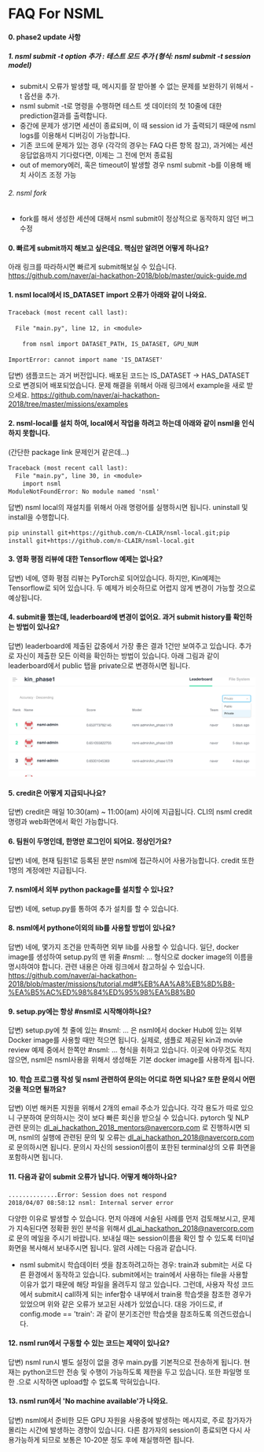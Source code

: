 # FAQ For NSML

#### 0. phase2 update 사항
##### 1. nsml submit -t option 추가 :  테스트 모드 추가 (형식: nsml submit -t session model)
- submit시 오류가 발생할 때, 메시지를 잘 받아볼 수 없는 문제를 보완하기 위해서 -t 옵션을 추가.  
- nsml submit -t로 명령을 수행하면 테스트 셋 데이터의 첫 10줄에 대한 prediction결과를 출력합니다.
- 중간에 문제가 생기면 세션이 종료되며, 이 때 session id 가 출력되기 때문에 nsml logs를 이용해서 디버깅이 가능합니다.
- 기존 코드에 문제가 있는 경우 (각각의 경우는 FAQ 다른 항목 참고), 과거에는 세션 응답없음까지 기다렸다면, 이제는 그 전에 먼저 종료됨  
-  out of memory에러, 혹은 timeout이 발생할 경우 nsml submit -b를 이용해 배치 사이즈 조정 가능
###### 2. nsml fork
  - fork를 해서 생성한 세션에 대해서 nsml submit이 정상적으로 동작하지 않던 버그 수정


#### 0. 빠르게 submit까지 해보고 싶은데요. 핵심만 알려면 어떻게 하나요?
아래 링크를 따라하시면 빠르게 submit해보실 수 있습니다. 
https://github.com/naver/ai-hackathon-2018/blob/master/quick-guide.md

#### 1. nsml local에서 IS_DATASET import 오류가 아래와 같이 나와요.
```
Traceback (most recent call last):

  File "main.py", line 12, in <module>

    from nsml import DATASET_PATH, IS_DATASET, GPU_NUM

ImportError: cannot import name 'IS_DATASET'
```
답변)
샘플코드는 과거 버전입니다.  배포된 코드는 IS_DATASET -> HAS_DATASET으로 변경되어 배포되었습니다. 
문제 해결을 위해서 아래 링크에서 example을 새로 받으세요.
https://github.com/naver/ai-hackathon-2018/tree/master/missions/examples
​
#### 2. nsml-local를 설치 하여, local에서 작업을 하려고 하는데 아래와 같이 nsml을 인식하지 못합니다.
 (간단한 package link 문제인거 같은데...)
```
Traceback (most recent call last):
  File "main.py", line 30, in <module>
    import nsml
ModuleNotFoundError: No module named 'nsml'
```
답변) nsml local의 재설치를 위해서 아래 명령어를 실행하시면 됩니다. uninstall 및 install을 수행합니다. 
```
pip uninstall git+https://github.com/n-CLAIR/nsml-local.git;pip install git+https://github.com/n-CLAIR/nsml-local.git
```

#### 3. 영화 평점 리뷰에 대한 Tensorflow 예제는 없나요?
답변) 네에, 영화 평점 리뷰는 PyTorch로 되어있습니다. 하지만, Kin예제는 Tensorflow로 되어 있습니다. 두 예제가 비슷하므로 어렵지 않게 변경이 가능할 것으로 예상됩니다. 

#### 4. submit을 했는데, leaderboard에 변경이 없어요. 과거 submit history를 확인하는 방법이 있나요?
답변) leaderboard에 제출된 값중에서 가장 좋은 결과 1건만 보여주고 있습니다. 추가로 자신이 제출한 모든 이력을 확인하는 방법이 있습니다. 아래 그림과 같이 leaderboard에서 public 탭을 private으로 변경하시면 됩니다.

![leaderboard-private](./res/leaderboard.png)

#### 5. credit은 어떻게 지급되나나요?
답변) credit은 매일 10:30(am) ~ 11:00(am) 사이에 지급됩니다. CLI의 nsml credit 명령과 web화면에서 확인 가능합니다. 

#### 6. 팀원이 두명인데, 한명만 로그인이 되어요. 정상인가요?
답변) 네에, 현재 팀원1로 등록된 분만 nsml에 접근하시어 사용가능합니다. credit 또한 1명의 계정에만 지급됩니다. 

#### 7. nsml에서 외부 python package를 설치할 수 있나요?
답변) 네에, setup.py를 통하여 추가 설치를 할 수 있습니다. 

#### 8. nsml에서 pythone이외의 lib를 사용할 방법이 있나요?
답변) 네에, 몇가지 조건을 만족하면 외부 lib를 사용할 수 있습니다. 일단, docker image를 생성하여 setup.py의 맨 위줄 #nsml: ... 형식으로 docker image의 이름을 명시하여야 합니다.
관련 내용은 아래 링크에서 참고하실 수 있습니다.  https://github.com/naver/ai-hackathon-2018/blob/master/missions/tutorial.md#%EB%AA%A8%EB%8D%B8-%EA%B5%AC%ED%98%84%ED%95%98%EA%B8%B0 

#### 9. setup.py에는 항상 #nsml로 시작해야하나요?
답변) setup.py에 첫 줄에 있는 #nsml: ... 은 nsml에서 docker Hub에 있는 외부 Docker image를 사용할 때만 적으면 됩니다. 실제로, 샘플로 제공된 kin과 movie review 예제 중에서 한쪽만 #nsml: ... 형식을 취하고 있습니다. 이곳에 아무것도 적지 않으면, nsml은 nsml사용을 위해서 생성해둔 기본 docker image를 사용하게 됩니다. 

#### 10. 학습 프로그램 작성 및 nsml 관련하여 문의는 어디로 하면 되나요? 또한 문의시 어떤 것을 적으면 될까요?
답변) 이번 해커톤 지원을 위해서 2개의 email 주소가 있습니다. 각각 용도가 따로 있으니 구분하여 문의하시는 것이 보다 빠른 회신을 받으실 수 있습니다. 
pytorch 및 NLP 관련 문의는 dl_ai_hackathon_2018_mentors@navercorp.com 로 진행하시면 되며, nsml의 실행에 관련된 문의 및 오류는 dl_ai_hackathon_2018@navercorp.com 로 문의하시면 됩니다. 문의시 자신의 session이름이 포한된 terminal상의 오류 화면을 포함하시면 됩니다.

#### 11. 다음과 같이 submit 오류가 납니다. 어떻게 해야하나요?
```
..............Error: Session does not respond
2018/04/07 08:58:12 nsml: Internal server error
```
다양한 이유로 발생할 수 있습니다. 먼저 아래에 서술된 사례를 먼저 검토해보시고, 문제가 지속된다면 정확환 원인 분석을 위해서 dl_ai_hackathon_2018@navercorp.com 로 문의 메일을 주시기 바랍니다. 보내실 때는 session이름을 확인 할 수 있도록 터미널 화면을 복사해서 보내주시면 됩니다.
알려 사례는 다음과 같습니다. 
- nsml submit시 학습데이터 셋을 참조하려고하는 경우: train과 submit는 서로 다른 환경에서 동작하고 있습니다. submit에서는 train에서 사용하는 file을 사용할 이유가 없기 때문에 해당 파일을 올려두지 않고 있습니다. 그런데, 사용자 작성 코드에서 submit시 call하게 되는 infer함수 내부에서 train용 학습셋을 참조한 경우가 있었으며 위와 같은 오류가 보고된 사례가 있었습니다. 대응 가이드로,  if config.mode == 'train': 과 같이 분기조건만 학습셋을 참조하도록 의견드렸습니다. 

#### 12. nsml run에서 구동할 수 있는 코드는 제약이 있나요?
답변) nsml run시 별도 설정이 없을 경우 main.py를 기본적으로 전송하게 됩니다. 현재는 python코드만 전송 및 수행이 가능하도록 제한을 두고 있습니다. 또한 파일명 또한 .으로 시작하면 upload할 수 없도록 막혀있습니다. 

#### 13. nsml run에서 'No machine available'가 나와요.
답변) nsml에서 준비한 모든 GPU 자원을 사용중에 발생하는 메시지로, 주로 참가자가 몰리는 시간에 발생하는 경향이 있습니다. 다른 참가자의 session이 종료되면 다시 사용가능하게 되므로 보통은 10-20분 정도 후에 재실행하면 됩니다. 


